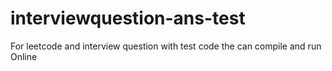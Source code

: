 # interviewquestion-ans-test

For leetcode and interview question
with test code the can compile and run Online 
